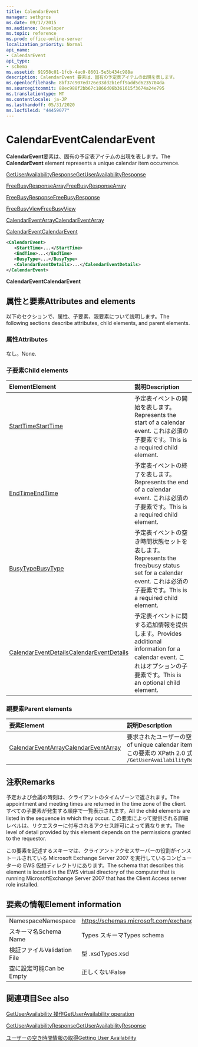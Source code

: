 ```yaml
---
title: CalendarEvent
manager: sethgros
ms.date: 09/17/2015
ms.audience: Developer
ms.topic: reference
ms.prod: office-online-server
localization_priority: Normal
api_name:
- CalendarEvent
api_type:
- schema
ms.assetid: 91958c01-1fcb-4ac0-8601-5e5b434c988a
description: CalendarEvent 要素は、固有の予定表アイテムの出現を表します。
ms.openlocfilehash: 8bf37c907ed726e33dd2b1eff9add5d6235704da
ms.sourcegitcommit: 88ec988f2bb67c1866d06b361615f3674a24e795
ms.translationtype: MT
ms.contentlocale: ja-JP
ms.lasthandoff: 05/31/2020
ms.locfileid: "44459077"
---
```

# <a name="calendarevent"></a><span data-ttu-id="b50ce-103">CalendarEvent</span><span class="sxs-lookup"><span data-stu-id="b50ce-103">CalendarEvent</span></span>

<span data-ttu-id="b50ce-104">**CalendarEvent**要素は、固有の予定表アイテムの出現を表します。</span><span class="sxs-lookup"><span data-stu-id="b50ce-104">The **CalendarEvent** element represents a unique calendar item occurrence.</span></span> 
  
[<span data-ttu-id="b50ce-105">GetUserAvailabilityResponse</span><span class="sxs-lookup"><span data-stu-id="b50ce-105">GetUserAvailabilityResponse</span></span>](getuseravailabilityresponse.md)
  
[<span data-ttu-id="b50ce-106">FreeBusyResponseArray</span><span class="sxs-lookup"><span data-stu-id="b50ce-106">FreeBusyResponseArray</span></span>](freebusyresponsearray.md)
  
[<span data-ttu-id="b50ce-107">FreeBusyResponse</span><span class="sxs-lookup"><span data-stu-id="b50ce-107">FreeBusyResponse</span></span>](freebusyresponse.md)
  
[<span data-ttu-id="b50ce-108">FreeBusyView</span><span class="sxs-lookup"><span data-stu-id="b50ce-108">FreeBusyView</span></span>](freebusyview.md)
  
[<span data-ttu-id="b50ce-109">CalendarEventArray</span><span class="sxs-lookup"><span data-stu-id="b50ce-109">CalendarEventArray</span></span>](calendareventarray.md)
  
[<span data-ttu-id="b50ce-110">CalendarEvent</span><span class="sxs-lookup"><span data-stu-id="b50ce-110">CalendarEvent</span></span>](calendarevent.md)
  
```xml
<CalendarEvent>
   <StartTime>...</StartTime>
   <EndTime>...</EndTime>
   <BusyType>...</BusyType>
   <CalendarEventDetails>...</CalendarEventDetails>
</CalendarEvent>
```

 <span data-ttu-id="b50ce-111">**CalendarEvent**</span><span class="sxs-lookup"><span data-stu-id="b50ce-111">**CalendarEvent**</span></span>
## <a name="attributes-and-elements"></a><span data-ttu-id="b50ce-112">属性と要素</span><span class="sxs-lookup"><span data-stu-id="b50ce-112">Attributes and elements</span></span>

<span data-ttu-id="b50ce-113">以下のセクションで、属性、子要素、親要素について説明します。</span><span class="sxs-lookup"><span data-stu-id="b50ce-113">The following sections describe attributes, child elements, and parent elements.</span></span>
  
### <a name="attributes"></a><span data-ttu-id="b50ce-114">属性</span><span class="sxs-lookup"><span data-stu-id="b50ce-114">Attributes</span></span>

<span data-ttu-id="b50ce-115">なし。</span><span class="sxs-lookup"><span data-stu-id="b50ce-115">None.</span></span>
  
### <a name="child-elements"></a><span data-ttu-id="b50ce-116">子要素</span><span class="sxs-lookup"><span data-stu-id="b50ce-116">Child elements</span></span>

|<span data-ttu-id="b50ce-117">**Element**</span><span class="sxs-lookup"><span data-stu-id="b50ce-117">**Element**</span></span>|<span data-ttu-id="b50ce-118">**説明**</span><span class="sxs-lookup"><span data-stu-id="b50ce-118">**Description**</span></span>|
|:-----|:-----|
|[<span data-ttu-id="b50ce-119">StartTime</span><span class="sxs-lookup"><span data-stu-id="b50ce-119">StartTime</span></span>](starttime.md) <br/> |<span data-ttu-id="b50ce-120">予定表イベントの開始を表します。</span><span class="sxs-lookup"><span data-stu-id="b50ce-120">Represents the start of a calendar event.</span></span> <span data-ttu-id="b50ce-121">これは必須の子要素です。</span><span class="sxs-lookup"><span data-stu-id="b50ce-121">This is a required child element.</span></span>  <br/> |
|[<span data-ttu-id="b50ce-122">EndTime</span><span class="sxs-lookup"><span data-stu-id="b50ce-122">EndTime</span></span>](endtime.md) <br/> |<span data-ttu-id="b50ce-123">予定表イベントの終了を表します。</span><span class="sxs-lookup"><span data-stu-id="b50ce-123">Represents the end of a calendar event.</span></span> <span data-ttu-id="b50ce-124">これは必須の子要素です。</span><span class="sxs-lookup"><span data-stu-id="b50ce-124">This is a required child element.</span></span>  <br/> |
|[<span data-ttu-id="b50ce-125">BusyType</span><span class="sxs-lookup"><span data-stu-id="b50ce-125">BusyType</span></span>](busytype.md) <br/> |<span data-ttu-id="b50ce-126">予定表イベントの空き時間状態セットを表します。</span><span class="sxs-lookup"><span data-stu-id="b50ce-126">Represents the free/busy status set for a calendar event.</span></span> <span data-ttu-id="b50ce-127">これは必須の子要素です。</span><span class="sxs-lookup"><span data-stu-id="b50ce-127">This is a required child element.</span></span>  <br/> |
|[<span data-ttu-id="b50ce-128">CalendarEventDetails</span><span class="sxs-lookup"><span data-stu-id="b50ce-128">CalendarEventDetails</span></span>](calendareventdetails.md) <br/> |<span data-ttu-id="b50ce-129">予定表イベントに関する追加情報を提供します。</span><span class="sxs-lookup"><span data-stu-id="b50ce-129">Provides additional information for a calendar event.</span></span> <span data-ttu-id="b50ce-130">これはオプションの子要素です。</span><span class="sxs-lookup"><span data-stu-id="b50ce-130">This is an optional child element.</span></span>  <br/> |
   
### <a name="parent-elements"></a><span data-ttu-id="b50ce-131">親要素</span><span class="sxs-lookup"><span data-stu-id="b50ce-131">Parent elements</span></span>

|<span data-ttu-id="b50ce-132">**要素**</span><span class="sxs-lookup"><span data-stu-id="b50ce-132">**Element**</span></span>|<span data-ttu-id="b50ce-133">**説明**</span><span class="sxs-lookup"><span data-stu-id="b50ce-133">**Description**</span></span>|
|:-----|:-----|
|[<span data-ttu-id="b50ce-134">CalendarEventArray</span><span class="sxs-lookup"><span data-stu-id="b50ce-134">CalendarEventArray</span></span>](calendareventarray.md) <br/> |<span data-ttu-id="b50ce-135">要求されたユーザーの空き時間情報を表す、一連の一意な予定表アイテムの繰り返しを含みます。</span><span class="sxs-lookup"><span data-stu-id="b50ce-135">Contains a set of unique calendar item occurrences that represent the requested user's availability.</span></span>  <br/> <span data-ttu-id="b50ce-136">この要素の XPath 2.0 式を次に示します。</span><span class="sxs-lookup"><span data-stu-id="b50ce-136">The following is the XPath 2.0 expression to this element:</span></span>  <br/>  `/GetUserAvailabilityResponse/FreeBusyResponseArray/FreeBusyResponse/FreeBusyView/CalendarEventArray` <br/> |
   
## <a name="remarks"></a><span data-ttu-id="b50ce-137">注釈</span><span class="sxs-lookup"><span data-stu-id="b50ce-137">Remarks</span></span>

<span data-ttu-id="b50ce-138">予定および会議の時刻は、クライアントのタイムゾーンで返されます。</span><span class="sxs-lookup"><span data-stu-id="b50ce-138">The appointment and meeting times are returned in the time zone of the client.</span></span> <span data-ttu-id="b50ce-139">すべての子要素が発生する順序で一覧表示されます。</span><span class="sxs-lookup"><span data-stu-id="b50ce-139">All the child elements are listed in the sequence in which they occur.</span></span> <span data-ttu-id="b50ce-140">この要素によって提供される詳細レベルは、リクエスターに付与されるアクセス許可によって異なります。</span><span class="sxs-lookup"><span data-stu-id="b50ce-140">The level of detail provided by this element depends on the permissions granted to the requestor.</span></span>
  
<span data-ttu-id="b50ce-141">この要素を記述するスキーマは、クライアントアクセスサーバーの役割がインストールされている Microsoft Exchange Server 2007 を実行しているコンピューターの EWS 仮想ディレクトリにあります。</span><span class="sxs-lookup"><span data-stu-id="b50ce-141">The schema that describes this element is located in the EWS virtual directory of the computer that is running MicrosoftExchange Server 2007 that has the Client Access server role installed.</span></span>
  
## <a name="element-information"></a><span data-ttu-id="b50ce-142">要素の情報</span><span class="sxs-lookup"><span data-stu-id="b50ce-142">Element information</span></span>

|||
|:-----|:-----|
|<span data-ttu-id="b50ce-143">Namespace</span><span class="sxs-lookup"><span data-stu-id="b50ce-143">Namespace</span></span>  <br/> |https://schemas.microsoft.com/exchange/services/2006/types  <br/> |
|<span data-ttu-id="b50ce-144">スキーマ名</span><span class="sxs-lookup"><span data-stu-id="b50ce-144">Schema Name</span></span>  <br/> |<span data-ttu-id="b50ce-145">Types スキーマ</span><span class="sxs-lookup"><span data-stu-id="b50ce-145">Types schema</span></span>  <br/> |
|<span data-ttu-id="b50ce-146">検証ファイル</span><span class="sxs-lookup"><span data-stu-id="b50ce-146">Validation File</span></span>  <br/> |<span data-ttu-id="b50ce-147">型 .xsd</span><span class="sxs-lookup"><span data-stu-id="b50ce-147">Types.xsd</span></span>  <br/> |
|<span data-ttu-id="b50ce-148">空に設定可能</span><span class="sxs-lookup"><span data-stu-id="b50ce-148">Can be Empty</span></span>  <br/> |<span data-ttu-id="b50ce-149">正しくない</span><span class="sxs-lookup"><span data-stu-id="b50ce-149">False</span></span>  <br/> |
   
## <a name="see-also"></a><span data-ttu-id="b50ce-150">関連項目</span><span class="sxs-lookup"><span data-stu-id="b50ce-150">See also</span></span>



[<span data-ttu-id="b50ce-151">GetUserAvailability 操作</span><span class="sxs-lookup"><span data-stu-id="b50ce-151">GetUserAvailability operation</span></span>](getuseravailability-operation.md)
  
[<span data-ttu-id="b50ce-152">GetUserAvailabilityResponse</span><span class="sxs-lookup"><span data-stu-id="b50ce-152">GetUserAvailabilityResponse</span></span>](getuseravailabilityresponse.md)


[<span data-ttu-id="b50ce-153">ユーザーの空き時間情報の取得</span><span class="sxs-lookup"><span data-stu-id="b50ce-153">Getting User Availability</span></span>](https://msdn.microsoft.com/library/d4133fcb-9b0f-4e6b-aadf-a389da83516a%28Office.15%29.aspx)

